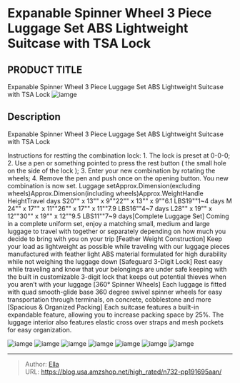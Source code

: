 # Expanable Spinner Wheel 3 Piece Luggage Set ABS Lightweight Suitcase with TSA Lock


## PRODUCT TITLE 

Expanable Spinner Wheel 3 Piece Luggage Set ABS Lightweight Suitcase with TSA Lock
![iamge](https://b2bfiles1.gigab2b.cn/image/wkseller/19834/20230109_5350379174955c19af6f2cdf48aca3eb.jpg)

## Description

Expanable Spinner Wheel 3 Piece Luggage Set ABS Lightweight Suitcase with TSA Lock

Instructions for restting the combination lock: 1. The lock is preset at 0-0-0; 2. Use a pen or something pointed to press the rest button ( the small hole on the side of the lock ); 3. Enter your new combination by rotating the wheels; 4. Remove the pen and push once on the opening button. You new combination is now set. 
Luggage setApprox.Dimension(excluding wheels)Approx.Dimension(including wheels)Approx.WeightHandle HeightTravel days
S20&#34;&#34; x 13&#34;&#34; x 9&#34;&#34;22&#34;&#34; x 13&#34;&#34; x 9&#34;&#34;6.1 LBS19&#34;&#34;1~4 days
M 24&#34;&#34; x 17&#34;&#34; x 11&#34;&#34;26&#34;&#34; x 17&#34;&#34; x 11&#34;&#34;7.9 LBS16&#34;&#34;4~7 days
L28&#34;&#34; x 19&#34;&#34; x 12&#34;&#34;30&#34;&#34; x 19&#34;&#34; x 12&#34;&#34;9.5 LBS11&#34;&#34;7~9 days[Complete Luggage Set] Coming in a complete uniform set, enjoy a matching small, medium and large luggage to travel with together or separately depending on how much you decide to bring with you on your trip
[Feather Weight Construction] Keep your load as lightweight as possible while traveling with our luggage pieces manufactured with feather light ABS material formulated for high durability while not weighing the luggage down
[Safeguard 3-Digit Lock] Rest easy while traveling and know that your belongings are under safe keeping with the built in customizable 3-digit lock that keeps out potential thieves when you aren’t with your luggage
[360° Spinner Wheels] Each luggage is fitted with quad smooth-glide base 360 degree swivel spinner wheels for easy transportation through terminals, on concrete, cobblestone and more
[Spacious &amp; Organized Packing] Each suitcase features a built-in expandable feature, allowing you to increase packing space by 25%. The luggage interior also features elastic cross over straps and mesh pockets for easy organization.






![iamge](https://b2bfiles1.gigab2b.cn/image/wkseller/19834/20230109_03bd8a3f75f899ad718d822b3ad84abc.jpg)
![iamge](https://b2bfiles1.gigab2b.cn/image/wkseller/19834/20230109_91d2156a9c3ae3f9ff88e4316e2c589c.jpg)
![iamge](https://b2bfiles1.gigab2b.cn/image/wkseller/19834/20230109_39dd2e14e569551973504985e2318b10.jpg)
![iamge](https://b2bfiles1.gigab2b.cn/image/wkseller/19834/20230109_b642d5428ef5ab6500ba2358c06dc173.jpg)
![iamge](https://b2bfiles1.gigab2b.cn/image/wkseller/19834/20230109_63d7a91367daea791753cd6ab961d8bd.jpg)
![iamge](https://b2bfiles1.gigab2b.cn/image/wkseller/19834/20230109_4d0382bc2454ff0fa694b14c85a28c0c.jpg)
![iamge](https://b2bfiles1.gigab2b.cn/image/wkseller/19834/20230109_39908df8f8474557b12bb1fb53f44afc.jpg)


---

> Author: [Ella](https://blog.usa.amzshop.net/)  
> URL: https://blog.usa.amzshop.net/high_rated/n732-pp191695aan/  

